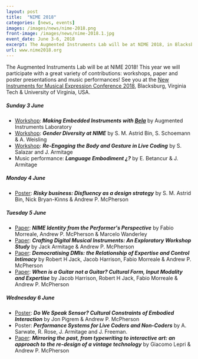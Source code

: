```yaml
---
layout: post
title:  "NIME 2018"
categories: [news, events]
images: /images/news/nime-2018.png
front-image: /images/news/nime-2018.1.jpg
event_date: June 3-6, 2018
excerpt: The Augmented Instruments Lab will be at NIME 2018, in Blacksburg, VA.
url: www.nime2018.org
---
```


The Augmented Instruments Lab will be at NIME 2018! This year we will participate with a great variety of contributions: workshops, paper and poster presentations and music performances! See you at the [New Instruments for Musical Expression Conference 2018](http://nime2018.icat.vt.edu/schedule/), Blacksburg, Virginia Tech & University of Virginia, USA.

##### Sunday 3 June
- [Workshop](https://nime2018.sched.com/event/EiuV/making-embedded-instruments-with-bela): ***Making Embedded Instruments with [Bela](http://bela.io)*** by Augmented Instruments Laboratory
- [Workshop](https://nime2018.sched.com/event/EBmE/gender-diversity-at-nime): ***Gender Diversity at NIME*** by S. M. Astrid Bin, S. Schoemann & A. Weisling
- [Workshop](https://embodiedlivecoding.github.io/nime2018-workshop/): ***Re-Engaging the Body and Gesture in Live Coding*** by S. Salazar and J. Armitage
- Music performance: ***Language Embodiment ¿?*** by E. Betancur & J. Armitage

##### Monday 4 June
- [Poster](http://www.eecs.qmul.ac.uk/~andrewm/abin_nime2018.pdf): ***Risky business: Disfluency as a design strategy*** by S. M. Astrid Bin, Nick Bryan-Kinns & Andrew P. McPherson

##### Tuesday 5 June
- [Paper](https://www.researchgate.net/profile/Fabio_Morreale/publication/324561906_NIME_Identity_from_the_Performer%27s_Perspective/links/5ad5b49caca272fdaf7c6365/NIME-Identity-from-the-Performers-Perspective.pdf): ***NIME Identity from the Performer's Perspective*** by Fabio Morreale, Andrew P. McPherson & Marcelo Wanderley
- [Paper](https://www.researchgate.net/publication/324783048_Crafting_Digital_Musical_Instruments_An_Exploratory_Workshop_Study): ***Crafting Digital Musical Instruments: An Exploratory Workshop Study*** by Jack Armitage & Andrew P. McPherson
- [Paper](https://www.researchgate.net/profile/Robert_Jack4/publication/324390561_Democratising_DMIs_the_relationship_of_expertise_and_control_intimacy/links/5acc92b4a6fdcc8bfc87e9cc/Democratising-DMIs-the-relationship-of-expertise-and-control-intimacy.pdf): ***Democratising DMIs: the Relationship of Expertise and Control Intimacy*** by Robert H Jack, Jacob Harrison, Fabio Morreale & Andrew P. McPherson
- [Paper](http://www.eecs.qmul.ac.uk/~andrewm/jharrison_nime2018.pdf): ***When is a Guitar not a Guitar? Cultural Form, Input Modality and Expertise*** by Jacob Harrison, Robert H Jack, Fabio Morreale & Andrew P. McPherson

##### Wednesday 6 June
- [Poster](http://www.eecs.qmul.ac.uk/~andrewm/jpigrem_nime2018.pdf): ***Do We Speak Sensor? Cultural Constraints of Embodied Interaction*** by Jon Pigrem & Andrew P. McPherson
- Poster: ***Performance Systems for Live Coders and Non-Coders*** by A. Sarwate, R. Rose, J. Armitage and J. Freeman.
- [Paper](http://files.spazioweb.it/b7/54/b7545375-3f50-4030-925c-ec1a4061d486.pdf): ***Mirroring the past, from typewriting to interactive art: an approach to the re-design of a vintage technology*** by Giacomo Lepri & Andrew P. McPherson
